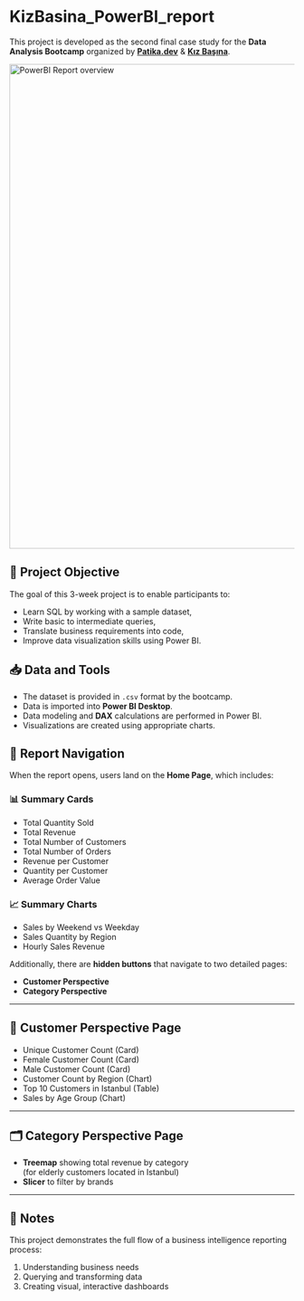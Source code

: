 # KizBasina_PowerBI_report

This project is developed as the second final case study for the **Data Analysis Bootcamp** organized by **[Patika.dev](https://www.patika.dev)** & **[Kız Başına](https://www.kizbasina.com/)**.

<img width="1527" height="857" alt="PowerBI Report overview" src="https://github.com/user-attachments/assets/aedf0291-305e-4b62-9afc-49043cf2b39e" />

## 🎯 Project Objective

The goal of this 3-week project is to enable participants to:
- Learn SQL by working with a sample dataset,
- Write basic to intermediate queries,
- Translate business requirements into code,
- Improve data visualization skills using Power BI.

## 📥 Data and Tools

- The dataset is provided in `.csv` format by the bootcamp.
- Data is imported into **Power BI Desktop**.
- Data modeling and **DAX** calculations are performed in Power BI.
- Visualizations are created using appropriate charts.

## 🧭 Report Navigation

When the report opens, users land on the **Home Page**, which includes:

### 📊 Summary Cards
- Total Quantity Sold  
- Total Revenue  
- Total Number of Customers  
- Total Number of Orders  
- Revenue per Customer  
- Quantity per Customer  
- Average Order Value  

### 📈 Summary Charts
- Sales by Weekend vs Weekday  
- Sales Quantity by Region  
- Hourly Sales Revenue  

Additionally, there are **hidden buttons** that navigate to two detailed pages:
- **Customer Perspective**
- **Category Perspective**

---

## 👥 Customer Perspective Page

- Unique Customer Count (Card)  
- Female Customer Count (Card)  
- Male Customer Count (Card)  
- Customer Count by Region (Chart)  
- Top 10 Customers in Istanbul (Table)  
- Sales by Age Group (Chart)

---

## 🗂️ Category Perspective Page

- **Treemap** showing total revenue by category  
  (for elderly customers located in Istanbul)  
- **Slicer** to filter by brands

---

## 📌 Notes

This project demonstrates the full flow of a business intelligence reporting process:
1. Understanding business needs
2. Querying and transforming data
3. Creating visual, interactive dashboards
